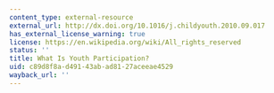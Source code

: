 ```yaml
---
content_type: external-resource
external_url: http://dx.doi.org/10.1016/j.childyouth.2010.09.017
has_external_license_warning: true
license: https://en.wikipedia.org/wiki/All_rights_reserved
status: ''
title: What Is Youth Participation?
uid: c89d8f8a-d491-43ab-ad81-27aceeae4529
wayback_url: ''
---
```

